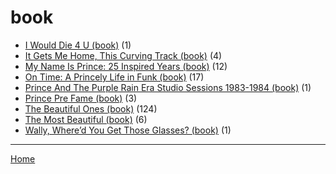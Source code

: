 # book

  * [I Would Die 4 U (book)](./book/i-would-die-4-u/) (1)
  * [It Gets Me Home, This Curving Track (book)](./book/it-gets-me-home-this-curving-track/) (4)
  * [My Name Is Prince: 25 Inspired Years (book)](./book/my-name-is-prince-25-inspired-years/) (12)
  * [On Time: A Princely Life in Funk (book)](./book/on-time-a-princely-life-in-funk/) (17)
  * [Prince And The Purple Rain Era Studio Sessions 1983-1984 (book)](./book/prince-and-the-purple-rain-era-studio-sessions-1983-1984/) (1)
  * [Prince Pre Fame (book)](./book/prince-pre-fame/) (3)
  * [The Beautiful Ones (book)](./book/the-beautiful-ones/) (124)
  * [The Most Beautiful (book)](./book/the-most-beautiful/) (6)
  * [Wally, Where’d You Get Those Glasses? (book)](./book/wally-where-d-you-get-those-glasses/) (1)

----

[Home](../)
